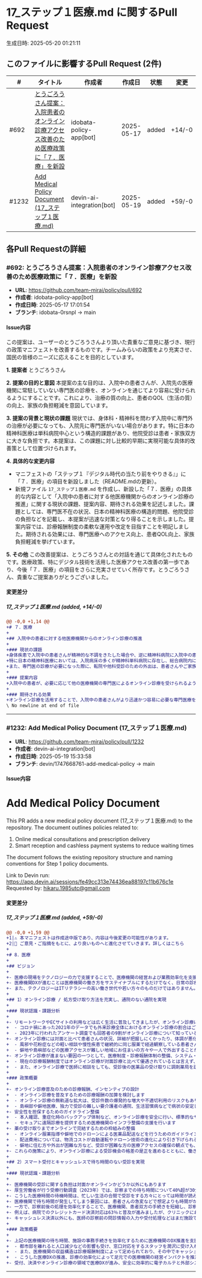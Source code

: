# 17_ステップ１医療.md に関するPull Request

生成日時: 2025-05-20 01:21:11

## このファイルに影響するPull Request (2件)

| # | タイトル | 作成者 | 作成日 | 状態 | 変更 |
|---|---------|--------|--------|------|------|
| #692 | [とうごろうさん提案：入院患者のオンライン診療アクセス改善のため医療政策に「７．医療」を新設](https://github.com/team-mirai/policy/pull/692) | idobata-policy-app[bot] | 2025-05-17 | added | +14/-0 |
| #1232 | [Add Medical Policy Document (17_ステップ１医療.md)](https://github.com/team-mirai/policy/pull/1232) | devin-ai-integration[bot] | 2025-05-19 | added | +59/-0 |

## 各Pull Requestの詳細

### #692: とうごろうさん提案：入院患者のオンライン診療アクセス改善のため医療政策に「７．医療」を新設

- **URL**: https://github.com/team-mirai/policy/pull/692
- **作成者**: idobata-policy-app[bot]
- **作成日時**: 2025-05-17 17:01:54
- **ブランチ**: idobata-0rsnpl → main

#### Issue内容

この提案は、ユーザーのとうごろうさんより頂いた貴重なご意見に基づき、現行の政策マニフェストを改善するものです。チームみらいの政策をより充実させ、国民の皆様のニーズに応えることを目的としています。

**1. 提案者**
とうごろうさん

**2. 提案の目的と意図**
本提案の主な目的は、入院中の患者さんが、入院先の医療機関に常駐していない専門医の診療を、オンラインを通じてより容易に受けられるようにすることです。これにより、治療の質の向上、患者のQOL（生活の質）の向上、家族の負担軽減を意図しています。

**3. 提案の背景と現状の課題**
現状では、身体科・精神科を問わず入院中に専門外の治療が必要になっても、入院先に専門医がいない場合があります。特に日本の精神科医療は単科病院中心という構造的課題があり、他院受診は患者・家族双方に大きな負担です。本提案は、この課題に対し比較的早期に実現可能な具体的改善策として位置づけられます。

**4. 具体的な変更内容**
* マニフェストの「ステップ１『デジタル時代の当たり前をやりきる』」に「７．医療」の項目を新設しました（README.mdの更新）。
* 新規ファイル `17_ステップ１医療.md` を作成し、新設した「７．医療」の具体的な内容として「入院中の患者に対する他医療機関からのオンライン診療の推進」に関する現状の課題、提案内容、期待される効果を記述しました。課題としては、専門医不在の状況、日本の精神科医療の構造的問題、他院受診の負担などを記載し、本提案が迅速な対策となり得ることを示しました。提案内容では、診療報酬制度の柔軟な運用や改定を目指すことを明記しました。期待される効果には、専門医療へのアクセス向上、患者QOL向上、家族負担軽減を挙げています。

**5. その他**
この改善提案は、とうごろうさんとの対話を通じて具体化されたものです。医療政策、特にデジタル技術を活用した医療アクセス改善の第一歩であり、今後「７．医療」の項目をさらに充実させていく所存です。とうごろうさん、貴重なご提案ありがとうございました。

#### 変更差分

##### 17_ステップ１医療.md (added, +14/-0)

```diff
@@ -0,0 +1,14 @@
+# ７．医療
+
+## 入院中の患者に対する他医療機関からのオンライン診療の推進
+
+### 現状の課題
+身体疾患で入院中の患者さんが精神的な不調をきたした場合や、逆に精神科病院に入院中の患者さんが身体的な不調をきたした場合、入院先の病院に必要な専門医が常駐しているとは限りません。
+特に日本の精神科医療においては、入院病床の多くが精神科単科病院に存在し、総合病院内に十分な精神科機能（リエゾンチームや精神科病床）が備わっていないという構造的な背景があります。この状況は他の先進国と異なり、将来的には改善されるべき歴史的・構造的な課題です。本提案は、この大きな課題の解決を待つことなく、比較的速やかに実施可能な対策として位置づけられます。
+また、専門医の診療が必要になった際に、転院や他科受診のための外出は、患者さんやご家族にとって大きな身体的・経済的負担となることがあります。
+
+### 提案内容
+入院中の患者が、必要に応じて他の医療機関の専門医によるオンライン診療を受けられるよう、診療報酬制度の柔軟な運用や改定を目指します。
+
+### 期待される効果
+オンライン診療を活用することで、入院中の患者さんがより迅速かつ容易に必要な専門医療を受けられるようになります。これにより、治療の質の向上、患者さんのQOL（生活の質）向上、そして付き添うご家族の負担軽減などが期待できます。
\ No newline at end of file
```

---

### #1232: Add Medical Policy Document (17_ステップ１医療.md)

- **URL**: https://github.com/team-mirai/policy/pull/1232
- **作成者**: devin-ai-integration[bot]
- **作成日時**: 2025-05-19 15:33:58
- **ブランチ**: devin/1747668761-add-medical-policy → main

#### Issue内容

# Add Medical Policy Document

This PR adds a new medical policy document (17_ステップ１医療.md) to the repository. The document outlines policies related to:

1. Online medical consultations and prescription delivery
2. Smart reception and cashless payment systems to reduce waiting times

The document follows the existing repository structure and naming conventions for Step 1 policy documents.

Link to Devin run: https://app.devin.ai/sessions/fe49cc313e74436ea88197c11b676c1e
Requested by: hikaru.1985utc@gmail.com


#### 変更差分

##### 17_ステップ１医療.md (added, +59/-0)

```diff
@@ -0,0 +1,59 @@
+1|⚠️ 本マニフェストは作成途中版であり、内容は今後変更の可能性があります。  
+2|💬 ご意見・ご指摘をもとに、より良いものへと進化させていきます。詳しくはこちら
+
+# 8．医療
+
+## ビジョン
+
+- 医療の現場をテクノロジーの力で支援することで、医療機関の経営および業務効率化を支援します  
+- 医療機関DXが進むことは医療機関の働き方をサステイナブルにするだけでなく、日常の診療の効率化、利便性など医療を受ける方々にもメリットが生じると考えます  
+- また、テクノロジーはITリテラシーの高い働き世代や若い方々のものだけではありません。一定の支援は必要となるかもしれませんがオンライン診療の普及や医療機関での待機時間の短縮は外出が困難な要介護者の方や僻地などで医療アクセスが困難な方々に対しての医療アクセス格差の是正にもつながります
+
+## 1）オンライン診療 / 処方受け取り方法を充実し、通院のない通院を実現
+
+### 現状認識・課題分析
+
+- リモートワークやECサイトの利用などは広く生活に普及してきましたが、オンライン診療についてはまだ十分に普及しているとは言い難い状況かと思います  
+  - コロナ禍にあった2021年のデータでも外来診療全体におけるオンライン診療の割合はごくわずか（0.001%）に留まりました  
+  - 2023年に行われたアンケート調査でも回答者の9割がオンライン診療について知っていると回答しましたが、実際に自身・家族が利用したことがあると答えた人は1割弱に留まりました  
+- オンライン診療には対面と比べて患者さんの状況、詳細が把握しにくかったり、体調が悪化した際に高度医療機関との連携導線が確立されていなかったりと一定の課題がある一方で、適切に普及すれば多くの方々にとってメリットの大きいシステムだと考えます  
+  - 風邪や花粉症などの軽い相談や慢性疾患で継続的に同じ服薬で経過観察している患者さんにとって、診療のために仕事や家事・育児を調整して対面で受診することはまだまだ負担が大きいと言えます  
+  - 僻地や島嶼部などの医療アクセスが難しい地域にお住まいの方々や一人で外出することが難しい方などの場合、医療機関で相談をしたくても受診控えをしている場合もあると思います  
+- オンライン診療が進まない要因の一つとして、医療制度・診療報酬体制の整備、システム・インフラの整備、医療の質や安全対策の整備、利用者側の利便性の課題などがあります  
+  - 現在の診療報酬制度ではオンライン診療が対面診療と比べて優遇されているとは言えず、医療機関側にとってシステム投資や運用構築を乗り越えてまで推し進める動機づけが不足しています  
+  - また、オンライン診療で医師に相談をしても、受診後の医薬品の受け取りに調剤薬局を訪ねる必要があり、一連の受療行動をオンラインで完結できていない状況も多いかと思います
+
+### 政策概要
+
+- オンライン診療普及のための診療報酬、インセンティブの設計  
+  - オンライン診療を普及するための診療報酬の加算を検討します  
+  - オンライン診療の無軌道な拡大は、受診件数の爆発的な増大や不適切利用のリスクもあります  
+  - 島嶼部や僻地医療、独力で受診の難しい要介護者の通院、生活習慣病などで病状の安定している状況での再診など、ユースケースを整備し、段階的にオンライン診療を普及するための枠組みを整備します  
+- 安全性を担保するためのガイドライン整備  
+  - 本人確認、重症化時のバックアップ体制など、オンライン診療を安全に行い、標準的なサービスを担保するための規定を整備  
+  - セキュアに遠隔診療を提供するため医療機関のインフラ整備の支援を行います  
+- 薬の受け取りまでオンラインで完結するための枠組みの整備  
+  - オンライン服薬指導や僻地でのドローンによる医薬品配送などを行うためのガイドラインなどは整備が進みつつあります  
+  - 配送費用については、物流コストが自動運転やドローン技術の進化により引き下げられる可能性も考えられますが、現状では調剤薬局が担う状況となっており、費用負担が運用の壁となっています  
+  - 僻地に住む方や外出が困難な方など、受診が困難な方の医療アクセスの確保の観点でも、一定の枠組みでの物流コストの診療報酬での手当を検討します  
+- これらの施策により、オンライン診療による受診機会の格差の是正を進めるとともに、働き世代の受診による生産性低下の抑制を見込みます
+
+## 2）スマート受付とキャッシュレスで待ち時間のない受診を実現
+
+### 現状認識・課題分析
+
+- 医療機関の受診に関する負担は対面かオンラインかどうか以外にもあります  
+- 厚生労働省が行う受療行動調査（2023年）では、診察までの待ち時間について40%超が30分超、20%超が1時間超と回答しています  
+- こうした医療時間の待機時間は、忙しい生活の合間で受診をする方々にとっては時間が読みにくく、受診控えにもつながります。また、医療機関の待合室に人が滞留する状況はインフルエンザの時期など、感染管理リスクとしても課題となることがあります  
+- 医療機関で待ち時間が発生してしまう要因には、患者さんの急変などで想定よりも時間がかかる場合や優先順位を繰り上げて診察する場合があったりと避けられないものもあります  
+- 一方で、診察前後の処理を効率化することで、医療機関、患者双方の手続きを短縮し、診察前後の待機時間を圧縮する余地はあると考えます  
+- 例えば、病院でのクレジットカード決済対応は63％と普及が進みましたが、クリニックにおいては33%と遅れています。クレジットカード以外の決済手段については更に低い割合となります  
+- キャッシュレス決済以外にも、医師の診察前の問診情報の入力や受付処理などはまだ施設での対面でのオペレーションによるところが多く、受付から会計までの一連の流れの隙間にそれぞれ待ち時間が発生している状況です
+
+### 政策概要
+
+- 上記の医療機関の待ち時間、施設の事務手続きを効率化するために医療機関のDX推進を支援するため、医療DX推進のための補助を設計します  
+  - 都市部を離れると人口減少などの影響も受け、窓口対応をするスタッフを潤沢に受け入れる経済的な余裕がなかったり、人手不足があったりと、人の手でオペレーションを回すことも難しい地域もあります  
+  - また、医療機関の収益構造は診療報酬制度によって定められており、その中でキャッシュレス決済に伴う決済手数料も医療機関の経営を圧迫する要因となります  
+  - こうした医療DXの推進、診療の効率化によって足元での医療機関の経営インパクトを推測しにくい中、医療機関、特に規模の小さなクリニックではDXのためのインフラ整備コストは大きな負担となります  
+- 受付、決済やオンライン診療の領域で医療DXが進み、安全に効率的に電子カルテと外部システムが接続できる環境が整うことで、新たな医療機関向けサービスの開発や導入が進展することも期待されます
```

---

